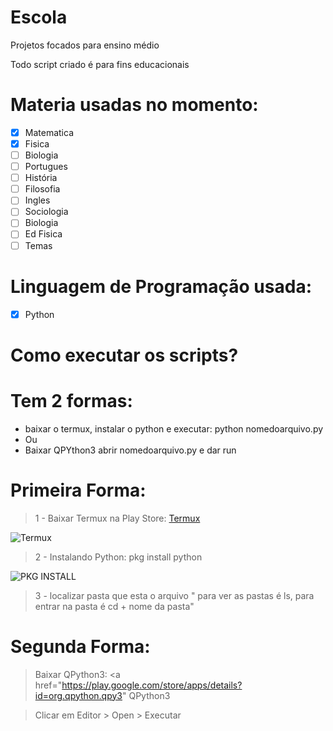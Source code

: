 # Escola
Projetos focados para ensino médio


Todo script criado é para fins educacionais

# Materia usadas no momento:
- [X] Matematica 
- [X] Fisica
- [ ] Biologia
- [ ] Portugues
- [ ] História
- [ ] Filosofia
- [ ] Ingles
- [ ] Sociologia
- [ ] Biologia
- [ ] Ed Fisica
- [ ] Temas

# Linguagem de Programação usada:

- [X] Python 

# Como executar os scripts?
# Tem 2 formas:
- baixar o termux, instalar o python e executar: python nomedoarquivo.py
- Ou 
- Baixar QPYthon3 abrir nomedoarquivo.py e dar run

# Primeira Forma:
 
> 1 - Baixar Termux na Play Store: <a href="https://play.google.com/store/apps/details?id=com.termux">Termux</a>

![Termux](https://user-images.githubusercontent.com/47020935/61100859-088e9380-a43e-11e9-9908-2949a3ad9197.jpg)

> 2 - Instalando Python: pkg install python

![PKG INSTALL](https://user-images.githubusercontent.com/47020935/61100875-16dcaf80-a43e-11e9-9d0c-d9bc6ab44d89.jpg)

> 3 - localizar pasta que esta o arquivo " para ver as pastas é ls, para entrar na pasta é cd + nome da pasta"

# Segunda Forma:

> Baixar QPython3: <a href="https://play.google.com/store/apps/details?id=org.qpython.qpy3" QPython3 </a>

> Clicar em Editor > Open > Executar








